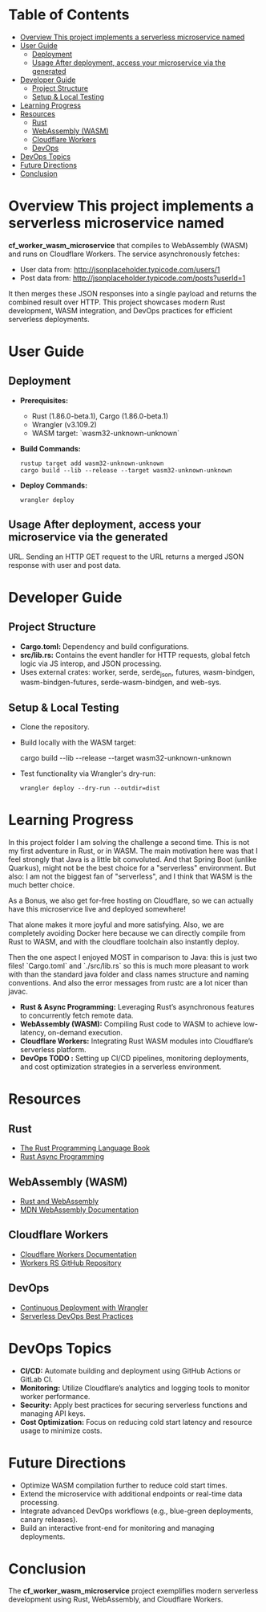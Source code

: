 
# Table of Contents

-   [Overview This project implements a serverless microservice named](#orgc18cf3c)
-   [User Guide](#org04bc913)
    -   [Deployment](#org74ef4d4)
    -   [Usage After deployment, access your microservice via the generated](#org58e044a)
-   [Developer Guide](#orgeb76c81)
    -   [Project Structure](#orgbef7f8f)
    -   [Setup & Local Testing](#org5ebcecc)
-   [Learning Progress](#orgedd86be)
-   [Resources](#orgb3c6e79)
    -   [Rust](#org4e18316)
    -   [WebAssembly (WASM)](#orga65cfab)
    -   [Cloudflare Workers](#org07a7b8a)
    -   [DevOps](#org77b6591)
-   [DevOps Topics](#org87261f8)
-   [Future Directions](#org337a84c)
-   [Conclusion](#orgb08c0a0)



<a id="orgc18cf3c"></a>

# Overview This project implements a serverless microservice named

****cf_worker_wasm_microservice**** that compiles to WebAssembly (WASM) and
runs on Cloudflare Workers. The service asynchronously fetches:

-   User data from:
    <http://jsonplaceholder.typicode.com/users/1>
-   Post data from:
    <http://jsonplaceholder.typicode.com/posts?userId=1>

It then merges these JSON responses into a single payload and returns
the combined result over HTTP. This project showcases modern Rust
development, WASM integration, and DevOps practices for efficient
serverless deployments.


<a id="org04bc913"></a>

# User Guide


<a id="org74ef4d4"></a>

## Deployment

-   ****Prerequisites:****
    -   Rust (1.86.0-beta.1), Cargo (1.86.0-beta.1)
    -   Wrangler (v3.109.2)
    -   WASM target: \`wasm32-unknown-unknown\`
-   ****Build Commands:****

        rustup target add wasm32-unknown-unknown
        cargo build --lib --release --target wasm32-unknown-unknown
-   ****Deploy Commands:****

        wrangler deploy


<a id="org58e044a"></a>

## Usage After deployment, access your microservice via the generated

URL. Sending an HTTP GET request to the URL returns a merged JSON
response with user and post data.


<a id="orgeb76c81"></a>

# Developer Guide


<a id="orgbef7f8f"></a>

## Project Structure

-   ****Cargo.toml:**** Dependency and build configurations.
-   ****src/lib.rs:**** Contains the event handler for HTTP requests, global
    fetch logic via JS interop, and JSON processing.
-   Uses external crates: worker, serde, serde<sub>json</sub>, futures,
    wasm-bindgen, wasm-bindgen-futures, serde-wasm-bindgen, and web-sys.


<a id="org5ebcecc"></a>

## Setup & Local Testing

-   Clone the repository.
-   Build locally with the WASM target:

    cargo build --lib --release --target wasm32-unknown-unknown

-   Test functionality via Wrangler's dry-run:

        wrangler deploy --dry-run --outdir=dist


<a id="orgedd86be"></a>

# Learning Progress

In this project folder I am solving the challenge a second time.  This
is not my first adventure in Rust, or in WASM.  The main motivation here
was that I feel strongly that Java is a little bit convoluted. And that
Spring Boot (unlike Quarkus), might not be the best choice for a
"serverless" environment.  But also: I am not the biggest fan of
"serverless", and I think that WASM is the much better choice.

As a Bonus, we also get for-free hosting on Cloudflare, so we can
actually have this microservice live and deployed somewhere!

That alone makes it more joyful and more satisfying.  Also, we are
completely avoiding Docker here because we can directly compile from
Rust to WASM, and with the cloudflare toolchain also instantly deploy.

Then the one aspect I enjoyed MOST in comparison to Java: this is just
two files!  \`Cargo.toml\` and \`./src/lib.rs\` so this is much more
pleasant to work with than the standard java folder and class names
structure and naming conventions.  And also the error messages from
rustc are a lot nicer than javac.

-   ****Rust & Async Programming:**** Leveraging Rust’s asynchronous
    features to concurrently fetch remote data.
-   ****WebAssembly (WASM):**** Compiling Rust code to WASM to achieve
    low-latency, on-demand execution.
-   ****Cloudflare Workers:**** Integrating Rust WASM modules into
    Cloudflare’s serverless platform.
-   ****DevOps TODO :**** Setting up CI/CD pipelines, monitoring
    deployments, and cost optimization strategies in a serverless
    environment.


<a id="orgb3c6e79"></a>

# Resources


<a id="org4e18316"></a>

## Rust

-   [The Rust Programming Language Book](<https://doc.rust-lang.org/book/>)
-   [Rust Async Programming](<https://rust-lang.github.io/async-book/>)


<a id="orga65cfab"></a>

## WebAssembly (WASM)

-   [Rust and WebAssembly](<https://rustwasm.github.io/>)
-   [MDN WebAssembly Documentation](<https://developer.mozilla.org/en-US/docs/WebAssembly>)


<a id="org07a7b8a"></a>

## Cloudflare Workers

-   [Cloudflare Workers Documentation](<https://developers.cloudflare.com/workers/>)
-   [Workers RS GitHub Repository](<https://github.com/cloudflare/workers-rs>)


<a id="org77b6591"></a>

## DevOps

-   [Continuous Deployment with Wrangler](<https://developers.cloudflare.com/workers/wrangler/>)
-   [Serverless DevOps Best Practices](<https://www.serverless.com/blog/serverless-devops>)


<a id="org87261f8"></a>

# DevOps Topics

-   ****CI/CD:**** Automate building and deployment using GitHub Actions
    or GitLab CI.
-   ****Monitoring:**** Utilize Cloudflare’s analytics and logging tools
    to monitor worker performance.
-   ****Security:**** Apply best practices for securing serverless
    functions and managing API keys.
-   ****Cost Optimization:**** Focus on reducing cold start latency and
    resource usage to minimize costs.


<a id="org337a84c"></a>

# Future Directions

-   Optimize WASM compilation further to reduce cold start times.
-   Extend the microservice with additional endpoints or real-time data
    processing.
-   Integrate advanced DevOps workflows (e.g., blue-green deployments,
    canary releases).
-   Build an interactive front-end for monitoring and managing
    deployments.


<a id="orgb08c0a0"></a>

# Conclusion

The ****cf_worker_wasm_microservice**** project exemplifies modern
serverless development using Rust, WebAssembly, and Cloudflare Workers.
